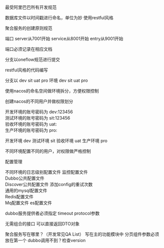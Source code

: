 最受阿里巴巴所有开发规范

数据库文件以时间戳进行命名，单位为妙
使用restful风格

聚合服务的创建原则规范

端口
server从7001开始
service从8001开始
entry从9001开始

端口必须记录在相应文档

分支以oneflow规范进行提交

restful风格的代码编写

分支以 dev   sit  uat  pro
环境   dev   sit  uat pro


使用nacos的命名空间做环境拆分，方便权限控制

创建nacos的不同用户并做权限划分

开发环境的账号密码为 dev:123456  
测试环境的账号密码为 sit:123456  
验收环境的账号密码为 uat:  
生产环境的账号密码为 pro:  

开发环境  dev
测试环境  sit
验收环境  uat
生产环境  pro

不同环境配置不同的用户，对权限做严格控制


配置管理

不同环境的日志级别配置文件
  监控配置文件  
   Dubbo公共配置文件  
    Discover公共配置文件 
     添加config的重试次数   
     通用的mysql配置文件   
     Redis配置文件   
     Mq配置文件 
      es配置文件
      
      
dubbo服务提供者必须指定  timeout  protocol参数

无需组合的接口  可以直接返回DTO对象


聚合服务写在哪里？（开发常见QA List）
写在主的功能模块中
分页组件参数必须放在第一个
dubbo调用不到？检查version
